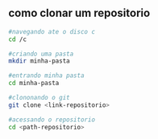 ## como clonar um repositorio



```bash
#navegando ate o disco c
cd /c

#criando uma pasta
mkdir minha-pasta

#entrando minha pasta
cd minha-pasta

#clononando o git 
git clone <link-repositorio>

#acessando o repositorio
cd <path-repositorio>


```
